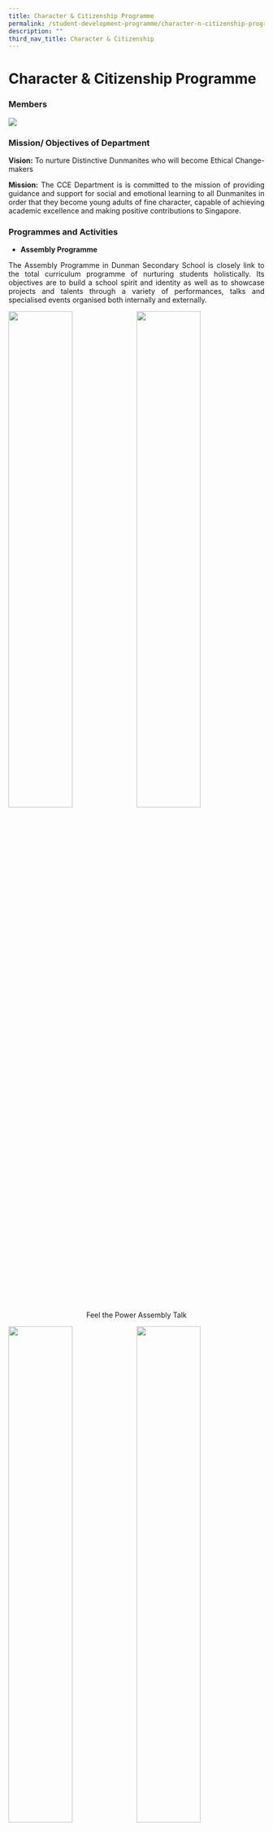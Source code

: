 ```yaml
---
title: Character & Citizenship Programme
permalink: /student-development-programme/character-n-citizenship-programme/
description: ""
third_nav_title: Character & Citizenship
---
```

# Character & Citizenship Programme

### Members

![](/images/Student%20Development%20Programme/CCP/character&citizenship.jpg)

### Mission/ Objectives of Department

<p style="text-align: justify;"><b>Vision:</b> To nurture Distinctive Dunmanites who will become Ethical Change-makers</p>

<p style="text-align: justify;"><b>Mission:</b> The CCE Department is is committed to the mission of providing guidance and support for social and emotional learning to all Dunmanites in order that they become young adults of fine character, capable of achieving academic excellence and making positive contributions to Singapore.</p>

### Programmes and Activities

*   **Assembly Programme**

<p style="text-align: justify;">The Assembly Programme in Dunman Secondary School is closely link to the total curriculum programme of nurturing students holistically. Its objectives are to build a school spirit and identity as well as to showcase projects and talents through a variety of performances, talks and specialised events organised both internally and externally.</p>


<img src="/images/Student%20Development%20Programme/CCP/Assembly%201.jpg"
     style="width:50%;float:left">

<img src="/images/Student%20Development%20Programme/CCP/Assembly%202.jpg"
     style="width:50%">

<p style="text-align: center;">Feel the Power Assembly Talk</p>

<img src="/images/Student%20Development%20Programme/CCP/Speak%20Good%20EL%20Week%20Photo%202.jpg"
     style="width:50%;float:left">
		 
<img src="/images/Student%20Development%20Programme/CCP/Speak%20Good%20EL%20Week%20Photo%201.jpg"
     style="width:50%;float:left">
		 
<p style="text-align: center;">Speak Good English Week Assembly Programme</p>

![](/images/Student%20Development%20Programme/CCP/Dance.jpg)

<p style="text-align: center;">Dance Item by Dunman Dancers</p>

*   **Character and Citizenship Education (CCE) Lessons**

<p style="text-align: justify;">The goal of the CCE lessons is to inculcate values and build competencies in our students so as to develop them not just to be good individuals but useful citizens. Students are engaged and enriched through the special crafted in-house heritage modules where students learn about the school’s rich history. Student leaders also conduct leadership modules for their peer during CCE lessons using the leadership challenge model.</p>

<img src="/images/Student%20Development%20Programme/CCP/CCE%20Photo%201.jpg"
     style="width:50%;float:left">
		 
<img src="/images/Student%20Development%20Programme/CCP/CCE%20Lesson%20Components.png"
     style="width:50%;float:left">
		 
*   **Cyber-Wellness Programme**

<p style="text-align: justify;">Through our programmes and initiatives, the Cyber-Wellness Committee aims to promote the importance of good cyber-wellness practices among Dunman students and staff, and encourage them to be safe and responsible users in cyber space.</p>

![](/images/Student%20Development%20Programme/CCP/CW%20Pic.jpg)


<img src="/images/Student%20Development%20Programme/CCP/think_again.jpg"
     style="width:50%;float:left">
		 
<img src="/images/Student%20Development%20Programme/CCP/halt.png"
     style="width:40%;float:left">

![](/images/Student%20Development%20Programme/CCP/cw_flow.png)

*   **Education and Career Guidance (ECG) Programme**

<p style="text-align: justify;">Keeping abreast of the emerging trends and developments as well as remain in line with SkillsFuture, Dunman ECG curriculum takes on a more structured yet segmented approach to provide exposure to a wide range of education and career options to our students. Through various platforms such as Career Guidance Seminar for our graduating students, learning journeys to post-secondary institutions and work industries, and ECG guidance modules, we hope to provide students with the necessary information to make an informed decision for their post-secondary education options.</p>

<img src="/images/Student%20Development%20Programme/CCP/ECG%201.jpg"
     style="width:50%;float:left">
		 
<img src="/images/Student%20Development%20Programme/CCP/ECG%203.jpg"
     style="width:50%;float:left">

<br><br><br><br><br><br><br>
	
<img src="/images/Student%20Development%20Programme/CCP/ECG%204.jpg"
     style="width:50%;float:left">

<img src="/images/Student%20Development%20Programme/CCP/ECG%206.jpeg"
     style="width:50%;float:left">

<br><br><br><br><br><br><br><br><br><br><br><br><br><br>

<img src="/images/Student%20Development%20Programme/CCP/ECg%205.jpg"
     style="width:50%;float:left">
		 
<img src="/images/Student%20Development%20Programme/CCP/ECG%202.jpg"
     style="width:50%;float:left">

<br><br><br><br><br><br><br><br><br><br><br>

*   **Values In Action (VIA) Programme**

<p style="text-align: justify;">The Values In Action (VIA) Programme aims to expose students to age-appropriate experiences that promote care, volunteerism and social entrepreneurship in different areas/ways. Through the Design Thinking approach, students will be taught not only how to define the problem but also generate alternative solutions, choose and implement the most appropriate one and evaluate the resulting outcome to solve real-world issues.</p>

<img src="/images/Student%20Development%20Programme/CCP/VIA%20Photo.jpg"
     style="width:50%;float:left">

<img src="/images/Student%20Development%20Programme/CCP/VIA%20photo%202.jpeg"
     style="width:50%;float:left">

<br><br><br><br><br>

<img src="/images/Student%20Development%20Programme/CCP/bookmarks.jpg"
     style="width:50%;float:left">

<img src="/images/Student%20Development%20Programme/CCP/taxi1.jpg"
     style="width:50%;float:left">
		 
		 
<p style="text-align: justify;">Click on this <a href="https://sites.google.com/moe.edu.sg/mdd2020/g-lettered-words/" target="_blank"><b>link</b></a> to view more hand drawn bookmarks by our students. (This was a VIA project executed by our secondary two students to promote the love for the English Language as well as to share good public speaking tips.)</p>

*   **Counselling Programme**

<p style="text-align: justify;">The purpose of Counselling Programme providing timely counselling support for the students. Supporting the programme are the ECG counsellor, school counsellors teacher counsellors and AED (LBS - Learning Behaviour Specialist).</p>

*   **National Education Programme**

<p style="text-align: justify;">The goal of the National Education Programme is to develop national cohesion, cultivate the instinct for survival as a nation and boost student confidence in our nation’s future.</p>

<img src="/images/Student%20Development%20Programme/CCP/NE%20photo%202.jpeg"
     style="width:60%;float:left">

<img src="/images/Student%20Development%20Programme/CCP/NE%20Class.jpg"
     style="width:40%;float:left">